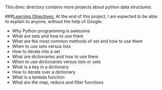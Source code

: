 This direc directory contains more projects about python data structures.

###<u>Learning Objectives:</u>
At the end of this project, I am expected to be able to explain to anyone, without the help of Google:

* Why Python programming is awesome
* What are sets and how to use them
* What are the most common methods of set and how to use them
* When to use sets versus lists
* How to iterate into a set
* What are dictionaries and how to use them
* When to use dictionaries versus lists or sets
* What is a key in a dictionary
* How to iterate over a dictionary
* What is a lambda function
* What are the map, reduce and filter functions
